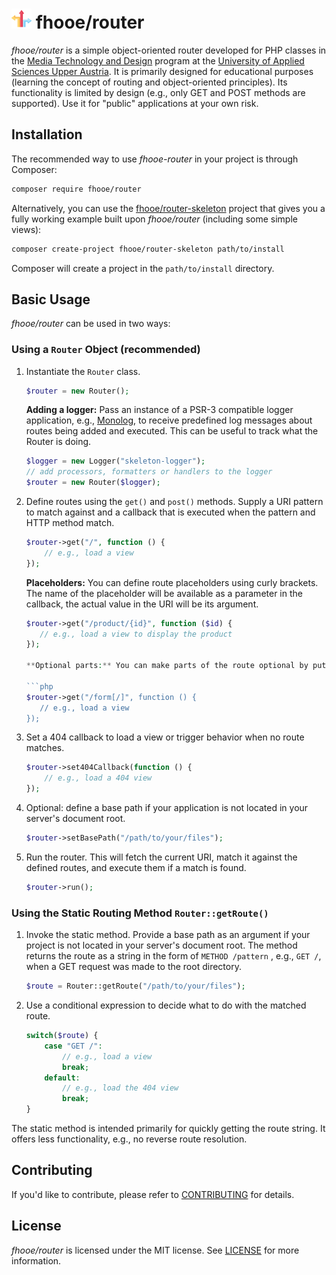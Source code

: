 # <img src="https://raw.githubusercontent.com/Digital-Media/fhooe-router-skeleton/076902786d9e13145b315154b0ea30b6222e3055/views/images/fhooe-router-logo.svg" height="32" alt="The fhooe/router Logo: Three containers arrows going in different directions: left, up, and right."> fhooe/router

*fhooe/router* is a simple object-oriented router developed for PHP classes in the [Media Technology and Design](https://fh-ooe.at/en/degree-programs/media-technology-and-design-bachelor) program at the [University of Applied Sciences Upper Austria](https://fh-ooe.at/en/campus-hagenberg). It is primarily designed for educational purposes (learning the concept of routing and object-oriented principles). Its functionality is limited by design (e.g., only GET and POST methods are supported). Use it for "public" applications at your own risk.

## Installation

The recommended way to use *fhooe-router* in your project is through Composer:

```bash
composer require fhooe/router
```

Alternatively, you can use the [fhooe/router-skeleton](https://github.com/Digital-Media/fhooe-router-skeleton) project that gives you a fully working example built upon *fhooe/router* (including some simple views):

```bash
composer create-project fhooe/router-skeleton path/to/install
```

Composer will create a project in the `path/to/install` directory.

## Basic Usage

*fhooe/router* can be used in two ways:

### Using a `Router` Object (recommended)

1. Instantiate the `Router` class.

   ```php
   $router = new Router();
   ```
   **Adding a logger:** Pass an instance of a PSR-3 compatible logger application, e.g., [Monolog](https://packagist.org/packages/monolog/monolog), to receive predefined log messages about routes being added and executed. This can be useful to track what the Router is doing.

   ```php
   $logger = new Logger("skeleton-logger");
   // add processors, formatters or handlers to the logger
   $router = new Router($logger);
   ```

2. Define routes using the `get()` and `post()` methods. Supply a URI pattern to match against and a callback that is executed when the pattern and HTTP method match.

   ```php
   $router->get("/", function () {
       // e.g., load a view
   });
   ```
   **Placeholders:** You can define route placeholders using curly brackets. The name of the placeholder will be available as a parameter in the callback, the actual value in the URI will be its argument.

   ```php
   $router->get("/product/{id}", function ($id) {
      // e.g., load a view to display the product
   });

   **Optional parts:** You can make parts of the route optional by putting it in square brackets. That way a route will match in both ways. This can be, for example, used to make a route work with or without a trailing slash.

   ```php
   $router->get("/form[/]", function () {
      // e.g., load a view
   });
   ```

3. Set a 404 callback to load a view or trigger behavior when no route matches.

   ```php
   $router->set404Callback(function () {
       // e.g., load a 404 view
   });
   ```

4. Optional: define a base path if your application is not located in your server's document root. 

   ```php
   $router->setBasePath("/path/to/your/files");
   ```

5. Run the router. This will fetch the current URI, match it against the defined routes, and execute them if a match is found.

   ```php
   $router->run();
   ```

### Using the Static Routing Method `Router::getRoute()`

1. Invoke the static method. Provide a base path as an argument if your project is not located in your server's document root. The method returns the route as a string in the form of `METHOD /pattern` , e.g., `GET /`, when a GET request was made to the root directory.

   ```php
   $route = Router::getRoute("/path/to/your/files");
   ```

2. Use a conditional expression to decide what to do with the matched route.

   ```php
   switch($route) {
       case "GET /":
           // e.g., load a view
           break;
       default:
           // e.g., load the 404 view
           break;
   }
   ```

The static method is intended primarily for quickly getting the route string. It offers less functionality, e.g., no reverse route resolution.

## Contributing

If you'd like to contribute, please refer to [CONTRIBUTING](https://github.com/Digital-Media/fhooe-router/blob/main/CONTRIBUTING.md) for details.

## License

*fhooe/router* is licensed under the MIT license. See [LICENSE](https://github.com/Digital-Media/fhooe-router/blob/main/LICENSE) for more information.
